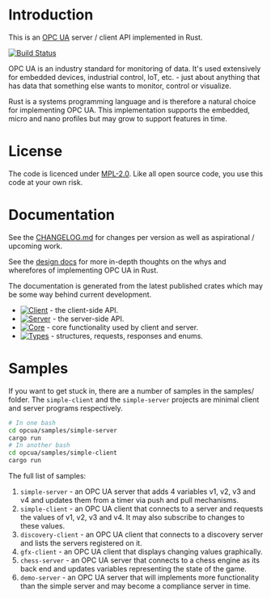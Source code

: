 # Introduction

This is an [OPC UA](https://opcfoundation.org/about/opc-technologies/opc-ua/) server / client API implemented in Rust.

[![Build Status](https://travis-ci.org/locka99/opcua.svg?branch=master)](https://travis-ci.org/locka99/opcua)

OPC UA is an industry standard for monitoring of data. It's used extensively for embedded devices, industrial control, IoT,
etc. - just about anything that has data that something else wants to monitor, control or visualize. 

Rust is a systems programming language and is therefore a natural choice for implementing OPC UA. This implementation 
supports the embedded, micro and nano profiles but may grow to support features in time.

# License

The code is licenced under [MPL-2.0](https://opensource.org/licenses/MPL-2.0). Like all open source code, you use this code at your own risk. 

# Documentation

See the [CHANGELOG.md](./CHANGELOG.md) for changes per version as well as aspirational / upcoming work.

See the [design docs](./docs/README.md) for more in-depth thoughts on the whys and wherefores of implementing OPC UA in Rust.

The documentation is generated from the latest published crates which may be some way behind current development. 

- [![Client](https://docs.rs/opcua-client/badge.svg)](https://docs.rs/opcua-client) - the client-side API.
- [![Server](https://docs.rs/opcua-server/badge.svg)](https://docs.rs/opcua-server) - the server-side API.
- [![Core](https://docs.rs/opcua-core/badge.svg)](https://docs.rs/opcua-core) - core functionality used by client and server.
- [![Types](https://docs.rs/opcua-types/badge.svg)](https://docs.rs/opcua-types) - structures, requests, responses and enums. 

# Samples

If you want to get stuck in, there are a number of samples in the samples/ folder. The `simple-client` and the `simple-server` projects are
minimal client and server programs respectively.

```bash
# In one bash
cd opcua/samples/simple-server
cargo run
# In another bash
cd opcua/samples/simple-client
cargo run
```

The full list of samples:

1. `simple-server` - an OPC UA server that adds 4 variables v1, v2, v3 and v4 and updates them from a timer via push and pull mechanisms.
2. `simple-client` - an OPC UA client that connects to a server and requests the values of v1, v2, v3 and v4. It may also subscribe to changes to these values.
3. `discovery-client` - an OPC UA client that connects to a discovery server and lists the servers registered on it.
4. `gfx-client` - an OPC UA client that displays changing values graphically.
5. `chess-server` - an OPC UA server that connects to a chess engine as its back end and updates variables representing the state of the game.
6. `demo-server` - an OPC UA server that will implements more functionality than the simple server and may become a compliance server in time.
